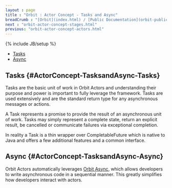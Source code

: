 ```yaml
---
layout : page
title : "Orbit : Actor Concept - Tasks and Async"
breadCrumb : "[Orbit](index.html) / [Public Documentation](orbit-public-documentation.html) / [Actors](orbit-actors.html) / [Actor Concepts](orbit-actor-concepts.html)"
next : "orbit-actor-concept-stages.html"
previous: "orbit-actor-concept-actors.html"
---
```

{% include JB/setup %}



-  [Tasks](#ActorConcept-TasksandAsync-Tasks)
-  [Async](#ActorConcept-TasksandAsync-Async)



Tasks {#ActorConcept-TasksandAsync-Tasks}
----------


Tasks are the basic unit of work in Orbit Actors and understanding their purpose and power is important to fully leverage the framework. Tasks are used extensively and are the standard return type for any asynchronous messages or actions.


A Task represents a promise to provide the result of an asynchronous unit of work. Tasks may simply represent a complete state, return an explicit result, be cancelled or communicate failures via exceptional completion.


In reality a Task is a thin wrapper over CompletableFuture which is native to Java and offers a few additional features and a common interface.


Async {#ActorConcept-TasksandAsync-Async}
----------


Orbit Actors automatically leverages [Orbit Async](orbit-async.html), which allows developers to write asynchronous code in a sequential manner. This greatly simplifies how developers interact with actors. 

